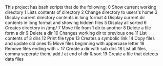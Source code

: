 This project has bash scripts that do the following:
0 Show current working directory
1 Lists contents of directory
2 Change directory to users's home
3 Display current directory contents in long format
4 Display current dir contents in long format and showing hidden files
5 Display all sorted
6 Creates directory in /tmp/
7 Move file from 1 dir to another
8 Delete a file form a dir
9 Delete a dir
10 Changes working dir to previous one
11 List contents of 3 dirs
12 Print file type
13 Creates a symbolic link
14 Copy files and update old ones
15 Move files beginning with uppercase letter
16 Remove files ending with ~
17 Create a dir with sub dirs
18 List all files, comma seperate them, add / at end of dir & sort
19 Create a file that detects data files
